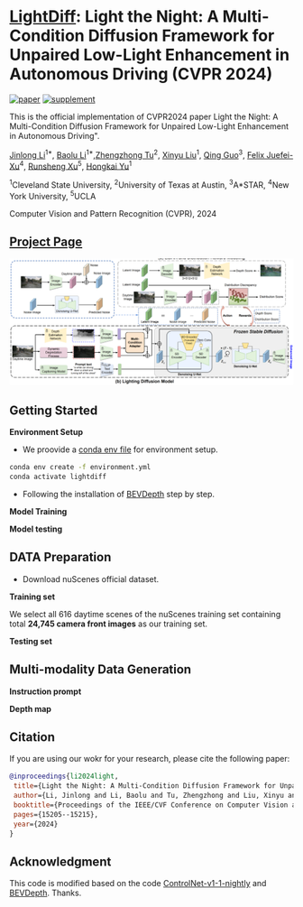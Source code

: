 <!--
 * @Descripttion: 
 * @version: 
 * @Author: Jinlong Li CSU PhD
 * @Date: 2024-07-10 20:59:10
 * @LastEditors: Jinlong Li CSU PhD
 * @LastEditTime: 2024-07-10 21:50:27
-->



# [LightDiff](https://openaccess.thecvf.com/content/CVPR2024/papers/Li_Light_the_Night_A_Multi-Condition_Diffusion_Framework_for_Unpaired_Low-Light_CVPR_2024_paper.pdf): Light the Night: A Multi-Condition Diffusion Framework for Unpaired Low-Light Enhancement in Autonomous Driving (CVPR 2024)


[![paper](https://img.shields.io/badge/arXiv-Paper-<COLOR>.svg)](https://arxiv.org/pdf/2404.04804)
[![supplement](https://img.shields.io/badge/Supplementary-Material-red)]()
<!-- [![video](https://img.shields.io/badge/Video-Presentation-F9D371)]() -->




This is the official implementation of CVPR2024 paper Light the Night: A Multi-Condition Diffusion Framework for Unpaired Low-Light Enhancement in Autonomous Driving".

[Jinlong Li](https://jinlong17.github.io/)<sup>1*</sup>, [Baolu Li]()<sup>1*</sup>,[Zhengzhong Tu](https://github.com/vztu)<sup>2</sup>, [Xinyu Liu]()<sup>1</sup>, [Qing Guo]()<sup>3</sup>, [Felix Juefei-Xu]()<sup>4</sup>, [Runsheng Xu](https://derrickxunu.github.io/)<sup>5</sup>, [Hongkai Yu]()<sup>1</sup>


<sup>1</sup>Cleveland State University, <sup>2</sup>University of Texas at Austin,  <sup>3</sup>A*STAR, <sup>4</sup>New York University, <sup>5</sup>UCLA

Computer Vision and Pattern Recognition (CVPR), 2024


## [Project Page](https://genforce.github.io/freecontrol/) <br>



![teaser](/images/lightdiff.png)


## Getting Started

**Environment Setup**
- We proovide a [conda env file](environment.yml) for environment setup. 
```bash
conda env create -f environment.yml
conda activate lightdiff
```

- Following the installation of [BEVDepth](https://github.com/Megvii-BaseDetection/BEVDepth) step by step. 


**Model Training**


**Model testing**


## DATA Preparation


- Download nuScenes official dataset.


**Training set**


We select all 616 daytime scenes of the nuScenes training set containing total **24,745 camera front images** as our training set. 


**Testing set**


## Multi-modality Data Generation



**Instruction prompt**


**Depth map**




## Citation
 If you are using our wokr for your research, please cite the following paper:
 ```bibtex
@inproceedings{li2024light,
  title={Light the Night: A Multi-Condition Diffusion Framework for Unpaired Low-Light Enhancement in Autonomous Driving},
  author={Li, Jinlong and Li, Baolu and Tu, Zhengzhong and Liu, Xinyu and Guo, Qing and Juefei-Xu, Felix and Xu, Runsheng and Yu, Hongkai},
  booktitle={Proceedings of the IEEE/CVF Conference on Computer Vision and Pattern Recognition},
  pages={15205--15215},
  year={2024}
}
```



## Acknowledgment

This code is modified based on the code [ControlNet-v1-1-nightly](https://github.com/lllyasviel/ControlNet-v1-1-nightly) and [BEVDepth](https://github.com/Megvii-BaseDetection/BEVDepth). Thanks.